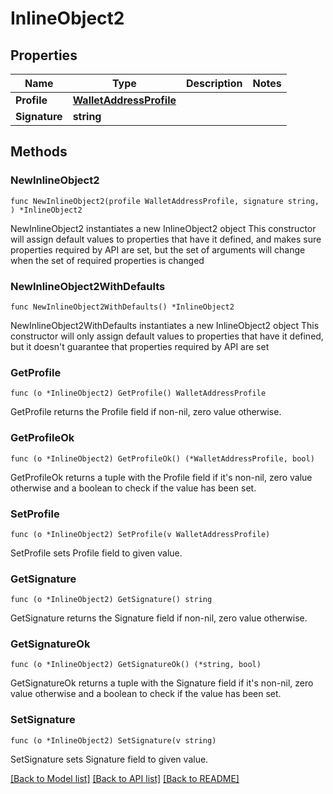 # InlineObject2

## Properties

Name | Type | Description | Notes
------------ | ------------- | ------------- | -------------
**Profile** | [**WalletAddressProfile**](WalletAddressProfile.md) |  | 
**Signature** | **string** |  | 

## Methods

### NewInlineObject2

`func NewInlineObject2(profile WalletAddressProfile, signature string, ) *InlineObject2`

NewInlineObject2 instantiates a new InlineObject2 object
This constructor will assign default values to properties that have it defined,
and makes sure properties required by API are set, but the set of arguments
will change when the set of required properties is changed

### NewInlineObject2WithDefaults

`func NewInlineObject2WithDefaults() *InlineObject2`

NewInlineObject2WithDefaults instantiates a new InlineObject2 object
This constructor will only assign default values to properties that have it defined,
but it doesn't guarantee that properties required by API are set

### GetProfile

`func (o *InlineObject2) GetProfile() WalletAddressProfile`

GetProfile returns the Profile field if non-nil, zero value otherwise.

### GetProfileOk

`func (o *InlineObject2) GetProfileOk() (*WalletAddressProfile, bool)`

GetProfileOk returns a tuple with the Profile field if it's non-nil, zero value otherwise
and a boolean to check if the value has been set.

### SetProfile

`func (o *InlineObject2) SetProfile(v WalletAddressProfile)`

SetProfile sets Profile field to given value.


### GetSignature

`func (o *InlineObject2) GetSignature() string`

GetSignature returns the Signature field if non-nil, zero value otherwise.

### GetSignatureOk

`func (o *InlineObject2) GetSignatureOk() (*string, bool)`

GetSignatureOk returns a tuple with the Signature field if it's non-nil, zero value otherwise
and a boolean to check if the value has been set.

### SetSignature

`func (o *InlineObject2) SetSignature(v string)`

SetSignature sets Signature field to given value.



[[Back to Model list]](../README.md#documentation-for-models) [[Back to API list]](../README.md#documentation-for-api-endpoints) [[Back to README]](../README.md)


